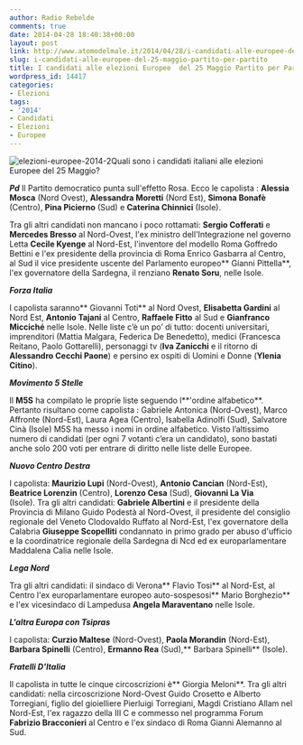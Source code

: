 ```yaml
---
author: Radio Rebelde
comments: true
date: 2014-04-28 18:40:38+00:00
layout: post
link: http://www.atomodelmale.it/2014/04/28/i-candidati-alle-europee-del-25-maggio-partito-per-partito/
slug: i-candidati-alle-europee-del-25-maggio-partito-per-partito
title: I candidati alle elezioni Europee  del 25 Maggio Partito per Partito
wordpress_id: 14417
categories:
- Elezioni
tags:
- '2014'
- Candidati
- Elezioni
- Europee
---
```


![elezioni-europee-2014-2](http://www.atomodelmale.it/wp-content/uploads/2014/04/elezioni-europee-2014-2-300x171.jpg)Quali sono i candidati italiani alle elezioni Europee del 25 Maggio?

_**Pd**_
Il Partito democratico punta sull'effetto Rosa.
Ecco le capolista : **Alessia Mosca** (Nord Ovest), **Alessandra Moretti** (Nord Est), **Simona Bonafè** (Centro), **Pina Picierno** (Sud) e **Caterina Chinnici** (Isole).

Tra gli altri candidati non mancano i poco rottamati: **Sergio Cofferati** e **Mercedes Bresso** al Nord-Ovest, l'ex ministro dell'Integrazione nel governo Letta **Cecile Kyenge** al Nord-Est, l'inventore del modello Roma Goffredo Bettini e l'ex presidente della provincia di Roma Enrico Gasbarra al Centro, al Sud il vice presidente uscente del Parlamento europeo** Gianni Pittella**, l'ex governatore della Sardegna, il renziano **Renato Soru**, nelle Isole.

_**Forza Italia**_

I capolista saranno** Giovanni Toti** al Nord Ovest, **Elisabetta Gardini** al Nord Est, **Antonio Tajani** al Centro, **Raffaele Fitto** al Sud e **Gianfranco Micciché** nelle Isole. Nelle liste c’è un po’ di tutto: docenti universitari, imprenditori (Mattia Malgara, Federica De Benedetto), medici (Francesca Reitano, Paolo Gottarelli), personaggi tv (**Iva Zanicchi** e il ritorno di **Alessandro Cecchi Paone**) e persino ex ospiti di Uomini e Donne (**Ylenia Citino**).

_**Movimento 5 Stelle**_

Il **M5S** ha compilato le proprie liste seguendo l**'ordine alfabetico**. Pertanto risultano come capolista : Gabriele Antonica (Nord-Ovest), Marco Affronte (Nord-Est), Laura Agea (Centro), Isabella Adinolfi (Sud), Salvatore Cinà (Isole) M5S ha messo i nomi in ordine alfabetico. Visto l’altissimo numero di candidati (per ogni 7 votanti c’era un candidato), sono bastati anche solo 200 voti per entrare di diritto nelle liste delle Europee.

_**Nuovo Centro Destra**_

I capolista: **Maurizio Lupi** (Nord-Ovest), **Antonio Cancian** (Nord-Est), **Beatrice Lorenzin** (Centro), **Lorenzo Cesa** (Sud), **Giovanni La Via** (Isole). Tra gli altri candidati: **Gabriele Albertini** e il presidente della Provincia di Milano Guido Podestà al Nord-Ovest, il presidente del consiglio regionale del Veneto Clodovaldo Ruffato al Nord-Est, l'ex governatore della Calabria **Giuseppe Scopelliti** condannato in primo grado per abuso d'ufficio e la coordinatrice regionale della Sardegna di Ncd ed ex europarlamentare Maddalena Calia nelle Isole.



_**Lega Nord**_

Tra gli altri candidati: il sindaco di Verona** Flavio Tosi** al Nord-Est, al Centro l'ex europarlamentare europeo auto-sospesosi** Mario Borghezio** e l'ex vicesindaco di Lampedusa **Angela Maraventano** nelle Isole.

_**L'altra Europa con Tsipras**_

I capolista: **Curzio Maltese** (Nord-Ovest), **Paola Morandin** (Nord-Est), **Barbara Spinelli** (Centro), **Ermanno Rea** (Sud),** Barbara Spinelli** (Isole).

_**Fratelli D'Italia**_

Il capolista in tutte le cinque circoscrizioni è** Giorgia Meloni**. Tra gli altri candidati: nella circoscrizione Nord-Ovest Guido Crosetto e Alberto Torregiani, figlio del gioielliere Pierluigi Torregiani, Magdi Cristiano Allam nel Nord-Est, l'ex ragazzo della III C e commesso nel programma Forum **Fabrizio Bracconieri** al Centro e l'ex sindaco di Roma Gianni Alemanno al Sud.
